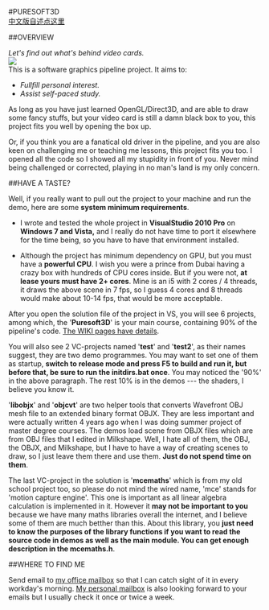 #PURESOFT3D  
[中文版自述点这里](https://github.com/CallMeZhou/Puresoft3D/wiki/Readme-in-Chinese)  
  
##OVERVIEW  
  
*Let's find out what's behind video cards.*  
![](https://bxxlqa.dm2302.livefilestore.com/y3m9w97zmAdChGrzRZPtOdz7YXEUIkwwLdpXN_gFoF3-hP3hacy1jdfkO2Bb2jo92Y2MSMlXYfCCabIT0jUojsOfjBRmPBJvP02Ig8c1vFM6OM6-x50TDDJD0mKers4VWmtN5UBNJEKNATXdCI6XdwfXg/1458875749356.jpg?download&psid=1)  
This is a software graphics pipeline project. It aims to:  
* *Fullfill personal interest.*  
* *Assist self-paced study.*  
  
As long as you have just learned OpenGL/Direct3D, and are able to draw some fancy stuffs, but your video card is still a damn black box to you, this project fits you well by opening the box up.  
  
Or, if you think you are a fanatical old driver in the pipeline, and you are also keen on challenging me or teaching me lessons, this project fits you too. I opened all the code so I showed all my stupidity in front of you. Never mind being challenged or corrected, playing in no man's land is my only concern.  
  
##HAVE A TASTE?  
  
Well, if you really want to pull out the project to your machine and run the demo, here are some **system minimum requirements**.  
* I wrote and tested the whole project in **VisualStudio 2010 Pro** on **Windows 7 and Vista,** and I really do not have time to port it elsewhere for the time being, so you have to have that environment installed.  
  
* Although the project has minimum dependency on GPU, but you must have a **powerful CPU**. I wish you were a prince from Dubai having a crazy box with hundreds of CPU cores inside. But if you were not, **at lease yours must have 2+ cores**. Mine is an i5 with 2 cores / 4 threads, it draws the above scene in 7 fps, so I guess 4 cores and 8 threads would make about 10-14 fps, that would be more acceptable.  
  
After you open the solution file of the project in VS, you will see 6 projects, among which, the '**Puresoft3D**' is your main course, containing 90% of the pipeline's code. [The WIKI pages have details](https://github.com/CallMeZhou/Puresoft3D/wiki).  
  
You will also see 2 VC-projects named '**test**' and '**test2**', as their names suggest, they are two demo programmes. You may want to set one of them as startup, **switch to release mode and press F5 to build and run it, but before that, be sure to run the initdirs.bat once**. You may noticed the '90%' in the above paragraph. The rest 10% is in the demos --- the shaders, I believe you know it.  
  
'**libobjx**' and '**objcvt**' are two helper tools that converts Wavefront OBJ mesh file to an extended binary format OBJX. They are less important and were actually written 4 years ago when I was doing summer project of master degree courses. The demos load scene from OBJX files which are from OBJ files that I edited in Milkshape. Well, I hate all of them, the OBJ, the OBJX, and Milkshape, but I have to have a way of creating scenes to draw, so I just leave them there and use them. **Just do not spend time on them**.  
  
The last VC-project in the solution is '**mcemaths**' which is from my old school project too, so please do not mind the wired name, 'mce' stands for 'motion capture engine'. This one is important as all linear algebra calculation is implemented in it. However it **may not be important to you** because we have many maths libraries overall the internet, and I believe some of them are much betther than this. About this library, you **just need to know the purposes of the library functions if you want to read the source code in demos as well as the main module. You can get enough description in the mcemaths.h**.  
  
##WHERE TO FIND ME  
  
Send email to [my office mailbox](mailto:chzhoubj@cn.ibm.com) so that I can catch sight of it in every workday's morning. [My personal mailbox](mailto:agedboy@sina.com) is also looking forward to your emails but I usually check it once or twice a week.
